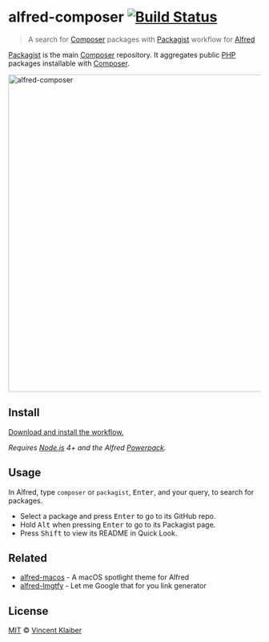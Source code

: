 # alfred-composer [![Build Status](https://img.shields.io/travis/vinkla/alfred-composer/master.svg?style=flat)](https://travis-ci.org/vinkla/alfred-composer)

> A search for [Composer](https://getcomposer.org/) packages with [Packagist](https://packagist.org/) workflow for [Alfred](https://www.alfredapp.com)

[Packagist](https://packagist.org/) is the main [Composer](https://getcomposer.org/) repository. It aggregates public [PHP](https://secure.php.net/) packages installable with [Composer](https://getcomposer.org/).

<img alt="alfred-composer" src="https://cloud.githubusercontent.com/assets/499192/18121666/f3238bfa-6f65-11e6-8be9-2b3ad0b5100d.png" width="634">

## Install

[Download and install the workflow.](https://github.com/vinkla/alfred-composer/releases/download/1.0.0/composer.alfredworkflow)

*Requires [Node.js](https://nodejs.org) 4+ and the Alfred [Powerpack](https://www.alfredapp.com/powerpack/).*


## Usage

In Alfred, type `composer` or `packagist`, <kbd>Enter</kbd>, and your query, to search for packages.

- Select a package and press <kbd>Enter</kbd> to go to its GitHub repo.<br>
- Hold <kbd>Alt</kbd> when pressing <kbd>Enter</kbd> to go to its Packagist page.<br>
- Press <kbd>Shift</kbd> to view its README in Quick Look.


## Related

- [alfred-macos](https://github.com/vinkla/alfred-macos) - A macOS spotlight theme for Alfred
- [alfred-lmgtfy](https://github.com/vinkla/alfred-lmgtfy) - Let me Google that for you link generator


## License

[MIT](LICENSE) © [Vincent Klaiber](https://vinkla.com)
